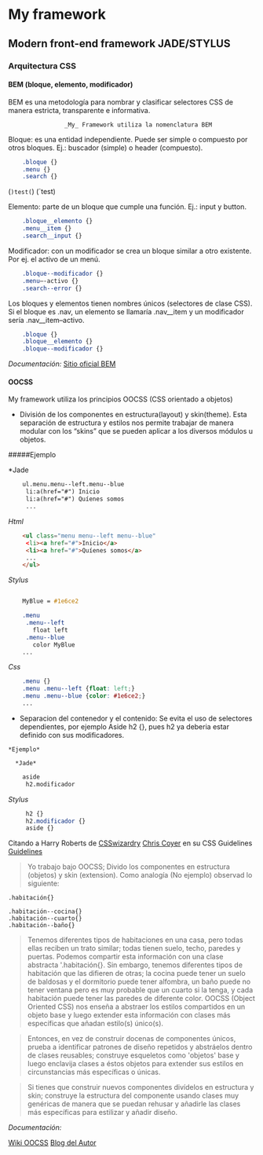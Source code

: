 # My framework

## Modern front-end framework JADE/STYLUS

### Arquitectura CSS

#### BEM (bloque, elemento, modificador)

BEM es una metodología para nombrar y clasificar selectores CSS de manera estricta, transparente e informativa.

                    _My_ Framework utiliza la nomenclatura BEM 

Bloque: es una entidad independiente. Puede ser simple o compuesto por otros bloques. Ej.: buscador (simple) o header (compuesto).

```css
    .bloque {}
    .menu {}
    .search {}
```

(`)test(`)
(`test)

Elemento: parte de un bloque que cumple una función. Ej.: input y button.

```css
    .bloque__elemento {}
    .menu__item {}
    .search__input {}
```

Modificador: con un modificador se crea un bloque similar a otro existente. Por ej. el activo de un menú.

```css
    .bloque--modificador {}
    .menu–-activo {}
    .search--error {}
```

Los bloques y elementos tienen nombres únicos (selectores de clase CSS). Si el bloque es .nav, un elemento se llamaría .nav__item y un modificador sería .nav__item–activo.

```css
    .bloque {}
    .bloque__elemento {}
    .bloque--modificador {}
```

*Documentación:* [Sitio oficial BEM](http://bem.info/)

#### OOCSS

My framework utiliza los principios OOCSS (CSS orientado a objetos)


   + División de los componentes en estructura(layout) y skin(theme). Esta separación de estructura y estilos nos permite trabajar de manera modular con los “skins” que se pueden aplicar a   los diversos módulos u objetos.

  #####Ejemplo

  *Jade

```html
    ul.menu.menu--left.menu--blue
     li:a(href="#") Inicio
     li:a(href="#") Quíenes somos
     ...
```

  *Html*

```html
    <ul class="menu menu--left menu--blue"
     <li><a href="#">Inicio</a>
     <li><a href="#">Quíenes somos</a>
     ...
    </ul>
```

  *Stylus*

```css

    MyBlue = #1e6ce2

    .menu
     .menu--left
       float left
     .menu--blue
       color MyBlue
    ...
```

  *Css*

```css
    .menu {}
    .menu .menu--left {float: left;}
    .menu .menu--blue {color: #1e6ce2;}
    ...
```

   + Separacion del contenedor y el contenido: Se evita el uso de selectores dependientes, por ejemplo Aside h2 {}, pues h2 ya deberia estar definido con sus modificadores.

    *Ejemplo*

      *Jade*

```html
    aside
     h2.modificador
```
  *Stylus*

```css
     h2 {}
     h2.modificador {}
     aside {}
```


Citando a Harry Roberts de [CSSwizardry](http://csswizardry.com/) [Chris Coyer](http://css-tricks.com/why-ems/) en su CSS Guidelines [Guidelines](https://github.com/csswizardry/CSS-Guidelines/)


>Yo trabajo bajo OOCSS; Divido los componentes en estructura (objetos) y skin (extension). Como analogía (No ejemplo) observad lo siguiente:

```
.habitación{}

.habitación--cocina{}
.habitación--cuarto{}
.habitación--baño{}
```
>Tenemos diferentes tipos de habitaciones en una casa, pero todas ellas reciben un trato similar; todas tienen suelo, techo, paredes y puertas. Podemos compartir esta información con una clase abstracta '.habitación{}. Sin embargo, tenemos diferentes tipos de habitación que las difieren de otras; la cocina puede tener un suelo de baldosas y el dormitorio puede tener alfombra, un baño puede no tener ventana pero es muy probable que un cuarto si la tenga, y cada habitación puede tener las paredes de diferente color. OOCSS (Object Oriented CSS) nos enseña a abstraer los estilos compartidos en un objeto base y luego extender esta información con clases más específicas que añadan estilo(s) único(s).

>Entonces, en vez de construir docenas de componentes únicos, prueba a identificar patrones de diseño repetidos y abstráelos dentro de clases reusables; construye esqueletos como 'objetos' base y luego enclavija clases a éstos objetos para extender sus estilos en circunstancias más específicas o únicas.

>Si tienes que construir nuevos componentes divídelos en estructura y skin; construye la estructura del componente usando clases muy genéricas de manera que se puedan rehusar y añadirle las clases más específicas para estilizar y añadir diseño.


*Documentación:*

 [Wiki OOCSS](https://github.com/stubbornella/oocss/wiki/)
 [Blog del Autor](http://www.stubbornella.org/)

